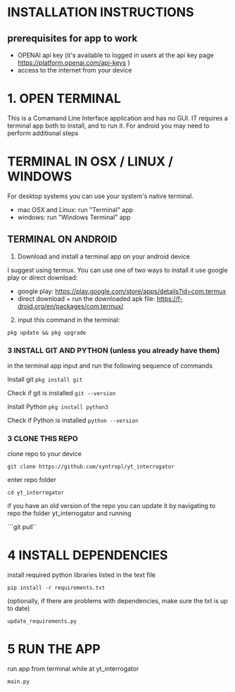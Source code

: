 # INSTALLATION INSTRUCTIONS

## prerequisites for app to work
- OPENAI api key (it's available to logged in users at the api key page https://platform.openai.com/api-keys ) 
- access to the internet from your device

# 1. OPEN TERMINAL
This is a Comamand Line Interface application and has no GUI. IT requires a terminal app both to install, and to run it. For android you may need to perform additional steps

# TERMINAL IN OSX / LINUX / WINDOWS

For desktop systems you can use your system's native terminal.

- mac OSX and Linux: run "Terminal" app
- windows: run "Windows Terminal" app

## TERMINAL ON ANDROID

1.  Download and install a terminal app on your android device

I suggest using termux. You can use one of two ways to install it use google play or direct download:
- google play: https://play.google.com/store/apps/details?id=com.termux
- direct download + run the downloaded apk file: https://f-droid.org/en/packages/com.termux/

2. input this command in the terminal:

```pkg update && pkg upgrade```


### 3 INSTALL GIT AND PYTHON (unless you already have them)
in the terminal app input and run the following sequence of commands

Install git
```pkg install git```

Check if git is installed
```git --version```

Install Python
```pkg install python3```

Check if Python is installed
```python --version```


### 3 CLONE THIS REPO 
clone repo to your device

```git clone https://github.com/syntropl/yt_interrogator```

enter repo folder

```cd yt_interrogator```

if you have an old version of the repo you can update it by navigating to repo the folder yt_interrogator and running

```git pull``

# 4 INSTALL DEPENDENCIES

install required python libraries listed in the text file

```pip install -r requirements.txt```

(optionally, if there are problems with dependencies, make sure the txt is up to date)

```update_requirements.py```

# 5 RUN THE APP
run app from terminal while at yt_interrogator

```main.py```





